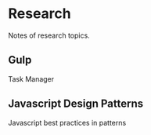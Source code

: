 # Research
Notes of research topics.

## Gulp
Task Manager

## Javascript Design Patterns
Javascript best practices in patterns